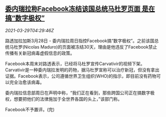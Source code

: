 <!--1616994062000-->
[委内瑞拉称Facebook冻结该国总统马杜罗页面 是在搞“数字极权”](https://cn.reuters.com/article/venezuela-maduro-facebook-0328-sun-idCNKBS2BL0CT)
------

<div><i>2021-03-29T04:29:46Z</i></div><p>路透加拉加斯3月28日 - 委内瑞拉周日指控Facebook搞“数字极权”。之前该国总统马杜罗(Nicolas Maduro)的页面被冻结30天，理由是他违反了Facebook禁止传播有关新冠病毒虚假信息的政策。</p><p>Facebook本周末对路透表示，已经将马杜罗宣传Carvativir的视频下架。Carvativir是一种委内瑞拉发明的药物，据马杜罗宣称可以治疗新冠，但没有拿出证据。Facebook表示，公司遵循世界卫生组织(WHO)的指示，即目前没有药物可以完全治愈该病毒。</p><p>委内瑞拉信息部周日在声明中称，“我们正在看到，那些跨国公司正在搞数字极权，想要把他们的法律施加于全世界各国的头上，”该部门称。</p><p>Facebook不予置评。(完)</p>

